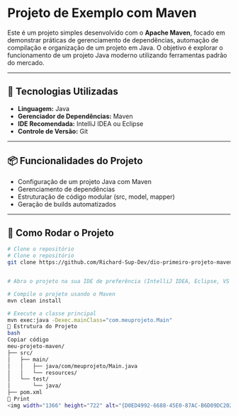 
# Projeto de Exemplo com Maven

Este é um projeto simples desenvolvido com o **Apache Maven**, focado em demonstrar práticas de gerenciamento de dependências, automação de compilação e organização de um projeto em Java. O objetivo é explorar o funcionamento de um projeto Java moderno utilizando ferramentas padrão do mercado.

---

## 🚀 Tecnologias Utilizadas
- **Linguagem:** Java  
- **Gerenciador de Dependências:** Maven  
- **IDE Recomendada:** IntelliJ IDEA ou Eclipse  
- **Controle de Versão:** Git  

---

## 📦 Funcionalidades do Projeto
- Configuração de um projeto Java com Maven  
- Gerenciamento de dependências  
- Estruturação de código modular (src, model, mapper)  
- Geração de builds automatizados  

---

## 🔧 Como Rodar o Projeto

```bash
# Clone o repositório
# Clone o repositório
git clone https://github.com/Richard-Sup-Dev/dio-primeiro-projeto-maven.git


# Abra o projeto na sua IDE de preferência (IntelliJ IDEA, Eclipse, VS Code)

# Compile o projeto usando o Maven
mvn clean install

# Execute a classe principal
mvn exec:java -Dexec.mainClass="com.meuprojeto.Main"
📂 Estrutura do Projeto
bash
Copiar código
meu-projeto-maven/
├── src/
│   ├── main/
│   │   ├── java/com/meuprojeto/Main.java
│   │   └── resources/
│   └── test/
│       └── java/
├── pom.xml
📸 Print
<img width="1366" height="722" alt="{D0ED4992-6688-45E0-87AC-B6D09DC20279}" src="https://github.com/user-attachments/assets/571c146b-e44c-43e4-a5ad-3e231526aeed" />
